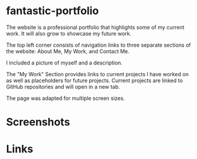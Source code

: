 # fantastic-portfolio

The website is a professional portfolio that highlights some of my current work. It will also grow to showcase my future work. 

The top left corner consists of navigation links to three separate sections of the website: About Me, My Work, and Contact Me. 

I included a picture of myself and a description. 

The "My Work" Section provides links to current projects I have worked on as well as placeholders for future projects. Current projects are linked to GitHub repositories and will open in a new tab.

The page was adapted for multiple screen sizes. 

# Screenshots

# Links
